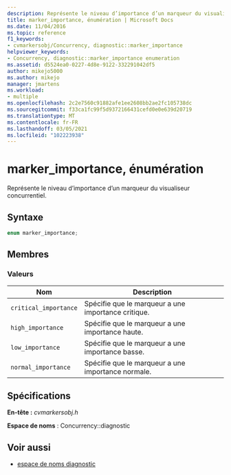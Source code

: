 ```yaml
---
description: Représente le niveau d’importance d’un marqueur du visualiseur concurrentiel.
title: marker_importance, énumération | Microsoft Docs
ms.date: 11/04/2016
ms.topic: reference
f1_keywords:
- cvmarkersobj/Concurrency, diagnostic::marker_importance
helpviewer_keywords:
- Concurrency, diagnostic::marker_importance enumeration
ms.assetid: d5524ea0-0227-4d8e-9122-332291042df5
author: mikejo5000
ms.author: mikejo
manager: jmartens
ms.workload:
- multiple
ms.openlocfilehash: 2c2e7560c91882afe1ee2608bb2ae2fc105738dc
ms.sourcegitcommit: f33ca1fc99f5d9372166431cefd0e0e639d20719
ms.translationtype: MT
ms.contentlocale: fr-FR
ms.lasthandoff: 03/05/2021
ms.locfileid: "102223938"
---
```

# <a name="marker_importance-enumeration"></a>marker_importance, énumération
Représente le niveau d’importance d’un marqueur du visualiseur concurrentiel.

## <a name="syntax"></a>Syntaxe

```cpp
enum marker_importance;
```

## <a name="members"></a>Membres

### <a name="values"></a>Valeurs

|Nom|Description|
|----------|-----------------|
|`critical_importance`|Spécifie que le marqueur a une importance critique.|
|`high_importance`|Spécifie que le marqueur a une importance haute.|
|`low_importance`|Spécifie que le marqueur a une importance basse.|
|`normal_importance`|Spécifie que le marqueur a une importance normale.|

## <a name="requirements"></a>Spécifications
 **En-tête :** *cvmarkersobj.h*

 **Espace de noms** : Concurrency::diagnostic

## <a name="see-also"></a>Voir aussi
- [espace de noms diagnostic](../profiling/diagnostic-namespace.md)
